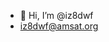 - 👋 Hi, I’m @iz8dwf
- iz8dwf@amsat.org

<!---
iz8dwf/iz8dwf is a ✨ special ✨ repository because its `README.md` (this file) appears on your GitHub profile.
You can click the Preview link to take a look at your changes.
--->
